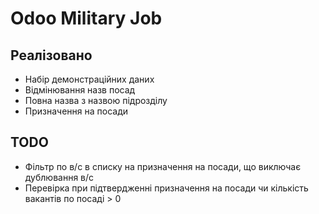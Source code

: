 # Odoo Military Job

[//]: # (опис)

Реалізовано
-----------
- Набір демонстраційних даних
- Відмінювання назв посад
- Повна назва з назвою підрозділу
- Призначення на посади

TODO
----------
- Фільтр по в/с в списку на призначення на посади, що виключає дублювання в/с
- Перевірка при підтвердженні призначення на посади чи кількість вакантів по посаді > 0

[//]: # (end todo)

